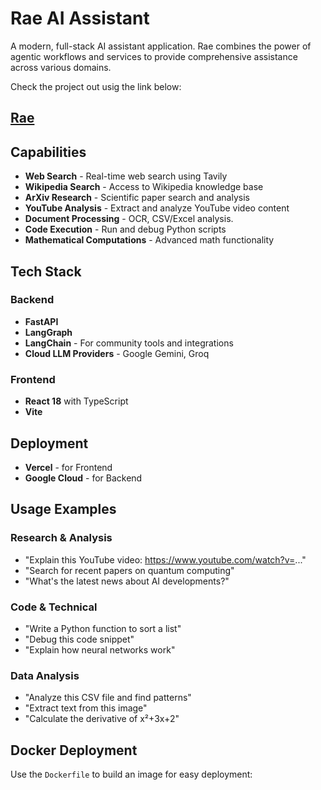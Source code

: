 # Rae AI Assistant

A modern, full-stack AI assistant application. Rae combines the power of agentic workflows and services to provide comprehensive assistance across various domains.

Check the project out usig the link below: 
## [Rae](https://chatwithrae.vercel.app)

## Capabilities
- **Web Search** - Real-time web search using Tavily
- **Wikipedia Search** - Access to Wikipedia knowledge base
- **ArXiv Research** - Scientific paper search and analysis
- **YouTube Analysis** - Extract and analyze YouTube video content
- **Document Processing** - OCR, CSV/Excel analysis.
- **Code Execution** - Run and debug Python scripts
- **Mathematical Computations** - Advanced math functionality

## Tech Stack

### Backend
- **FastAPI**
- **LangGraph**
- **LangChain** - For community tools and integrations
- **Cloud LLM Providers** - Google Gemini, Groq

### Frontend
- **React 18** with TypeScript
- **Vite** 

## Deployment
- **Vercel** - for Frontend
- **Google Cloud** - for Backend

## Usage Examples

### Research & Analysis
- "Explain this YouTube video: https://www.youtube.com/watch?v=..."
- "Search for recent papers on quantum computing"
- "What's the latest news about AI developments?"

### Code & Technical
- "Write a Python function to sort a list"
- "Debug this code snippet"
- "Explain how neural networks work"

### Data Analysis
- "Analyze this CSV file and find patterns"
- "Extract text from this image"
- "Calculate the derivative of x²+3x+2"

## Docker Deployment

Use the `Dockerfile` to build an image for easy deployment:
